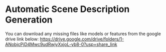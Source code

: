 # Automatic Scene Description Generation

You can download any missing files like models or features from the google drive link below:
https://drive.google.com/drive/folders/1-ANobjcPjD4Mwc9udRwjyXxjoL-yb8-0?usp=share_link
